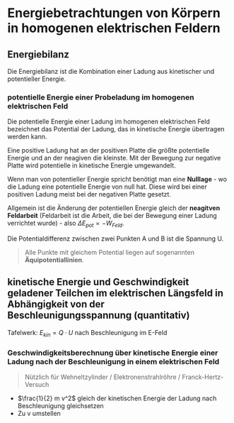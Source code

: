 # Energiebetrachtungen von Körpern in homogenen elektrischen Feldern

## Energiebilanz

Die Energiebilanz ist die Kombination einer Ladung aus kinetischer und potentieller Energie.

### potentielle Energie einer Probeladung im homogenen elektrischen Feld

Die potentielle Energie einer Ladung im homogenen elektrischen Feld bezeichnet das Potential der Ladung, das in kinetische Energie übertragen werden kann.

Eine positive Ladung hat an der positiven Platte die größte potentielle Energie und an der neagiven die kleinste. Mit der Bewegung zur negative Platte wird potentielle in kinetische Energie umgewandelt.

Wenn man von potentieller Energie spricht benötigt man eine **Nulllage** - wo die Ladung eine potentielle Energie von null hat. Diese wird bei einer positiven Ladung meist bei der negativen Platte gesetzt.

Allgemein ist die Änderung der potentiellen Energie gleich der **neagitven Feldarbeit** (Feldarbeit ist die Arbeit, die bei der Bewegung einer Ladung verrichtet wurde) - also $\Delta E_{pot} = - W_{Feld}$.

Die Potentialdifferenz zwischen zwei Punkten A und B ist die Spannung U.

> Alle Punkte mit gleichem Potential liegen auf sogenannten **Äquipotentiallinien**.

## kinetische Energie und Geschwindigkeit geladener Teilchen im elektrischen Längsfeld in Abhängigkeit von der Beschleunigungsspannung (quantitativ)

Tafelwerk: $E_{kin} = Q \cdot U$ nach Beschleunigung im E-Feld

### Geschwindigkeitsberechnung über kinetische Energie einer Ladung nach der Beschleunigung in einem elektrischen Feld

> Nützlich für Wehneltzylinder / Elektronenstrahlröhre / Franck-Hertz-Versuch

- $\frac{1}{2} m v^2$ gleich der kinetischen Energie der Ladung nach Beschleunigung gleichsetzen
- Zu v umstellen
